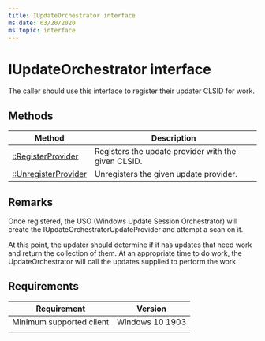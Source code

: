 ```yaml
---
title: IUpdateOrchestrator interface
ms.date: 03/20/2020
ms.topic: interface
---
```


# IUpdateOrchestrator interface

The caller should use this interface to register their updater CLSID for work.

## Methods

|Method | Description |
|---|---|
|[::RegisterProvider](iupdateorchestrator-registerprovider.md) | Registers the update provider with the given CLSID.  |
|[::UnregisterProvider](iupdateorchestrator-unregisterprovider.md) | Unregisters the given update provider.  |

## Remarks
Once registered, the USO (Windows Update Session Orchestrator) will create the IUpdateOrchestratorUpdateProvider and attempt a scan on it. 

At this point, the updater should determine if it has updates that need work and return the collection of them. At an appropriate time to do work, the UpdateOrchestrator will call the updates supplied to perform the work.

## Requirements

| Requirement | Version |
|---|---|
| Minimum supported client | Windows 10 1903 |
|   |   |